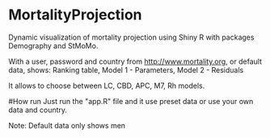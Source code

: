 # MortalityProjection
Dynamic visualization of mortality projection using Shiny R with packages Demography and StMoMo.

With a user, password and country from http://www.mortality.org, or default data, shows:
Ranking table,
Model 1 - Parameters,
Model 2 - Residuals

It allows to choose between LC, CBD, APC, M7, Rh models.

#How run
Just run the "app.R" file and it use preset data or use your own data and country.

Note: Default data only shows men
